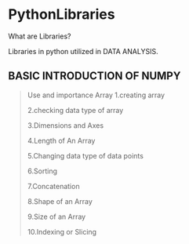 # PythonLibraries 

What are Libraries?

Libraries in python utilized in DATA ANALYSIS. 

## BASIC INTRODUCTION OF NUMPY 
>Use and importance
>Array
>1.creating array
>
>2.checking data type of array
>
>3.Dimensions and Axes
>
>4.Length of An Array
>
>5.Changing data type of data points
>
>6.Sorting
>
>7.Concatenation
>
>8.Shape of an Array
>
>9.Size of an Array
>
>10.Indexing or Slicing
>
